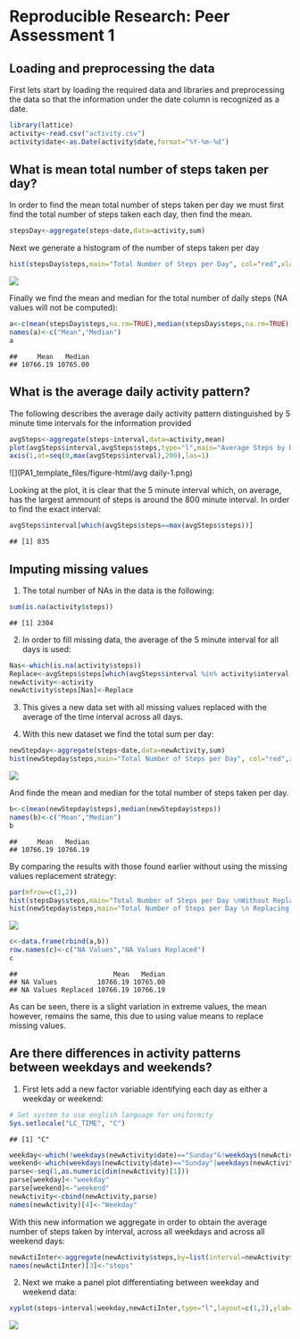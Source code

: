 # Reproducible Research: Peer Assessment 1


## Loading and preprocessing the data
First lets start by loading the required data and libraries and preprocessing the data so that the information under the date column is recognized as a date.

```r
library(lattice)
activity<-read.csv("activity.csv")
activity$date<-as.Date(activity$date,format="%Y-%m-%d")
```



## What is mean total number of steps taken per day?
In order to find the mean total number of steps taken per day we must first find the total number of steps taken each day, then find the mean.

```r
stepsDay<-aggregate(steps~date,data=activity,sum)
```
Next we generate a histogram of the number of steps taken per day  

```r
hist(stepsDay$steps,main="Total Number of Steps per Day", col="red",xlab="number of steps")
```

![](PA1_template_files/figure-html/Histogram-1.png) 

Finally we find the mean and median for the total number of daily steps (NA values will not be computed):

```r
a<-c(mean(stepsDay$steps,na.rm=TRUE),median(stepsDay$steps,na.rm=TRUE))
names(a)<-c("Mean","Median")
a
```

```
##     Mean   Median 
## 10766.19 10765.00
```

## What is the average daily activity pattern?
The following describes the average daily activity pattern  distinguished by 5 minute time intervals for the information provided  

```r
avgSteps<-aggregate(steps~interval,data=activity,mean)
plot(avgSteps$interval,avgSteps$steps,type="l",main="Average Steps by Daily Interval",xlab="Interval",ylab="Number of steps",xaxt="n")
axis(1,at=seq(0,max(avgSteps$interval),200),las=1)
```

![](PA1_template_files/figure-html/avg daily-1.png) 

Looking at the plot, it is clear that the 5 minute interval which, on average, has the largest ammount of steps is around the 800 minute interval. In order to find the exact interval:  

```r
avgSteps$interval[which(avgSteps$steps==max(avgSteps$steps))]
```

```
## [1] 835
```

## Imputing missing values
1. The total number of NAs in the data is the following:  

```r
sum(is.na(activity$steps))
```

```
## [1] 2304
```

2. In order to fill missing data, the average of the 5 minute interval for all days is used:

```r
Nas<-which(is.na(activity$steps))
Replace<-avgSteps$steps[which(avgSteps$interval %in% activity$interval[Nas])]
newActivity<-activity
newActivity$steps[Nas]<-Replace
```

3. This gives a new data set with all missing values replaced with the average of the time interval across all days.  

4. With this new dataset we find the total sum per day:  

```r
newStepday<-aggregate(steps~date,data=newActivity,sum)
hist(newStepday$steps,main="Total Number of Steps per Day", col="red",xlab="number of steps")
```

![](PA1_template_files/figure-html/newHist-1.png) 

And finde the mean and median for the total number of steps taken per day.


```r
b<-c(mean(newStepday$steps),median(newStepday$steps))
names(b)<-c("Mean","Median")
b
```

```
##     Mean   Median 
## 10766.19 10766.19
```

By comparing the results with those found earlier without using the missing values replacement strategy:


```r
par(mfrow=c(1,2))
hist(stepsDay$steps,main="Total Number of Steps per Day \nWithout Replacing Missing Values", col="red",xlab="number of steps",ylim=c(0,35))
hist(newStepday$steps,main="Total Number of Steps per Day \n Replacing Missing Values", col="red",xlab="number of steps",ylim=c(0,35))
```

![](PA1_template_files/figure-html/unnamed-chunk-2-1.png) 

```r
c<-data.frame(rbind(a,b))
row.names(c)<-c("NA Values","NA Values Replaced")
c
```

```
##                        Mean   Median
## NA Values          10766.19 10765.00
## NA Values Replaced 10766.19 10766.19
```

As can be seen, there is a slight variation in extreme values, the mean however, remains the same, this due to using value means to replace missing values.

## Are there differences in activity patterns between weekdays and weekends?

1. First lets add a new factor variable identifying each day as either a weekday or weekend:  

```r
# Set system to use english language for uniformity
Sys.setlocale("LC_TIME", "C")
```

```
## [1] "C"
```

```r
weekday<-which(!weekdays(newActivity$date)=="Sunday"&!weekdays(newActivity$date)=="Saturday")
weekend<-which(weekdays(newActivity$date)=="Sunday"|weekdays(newActivity$date)=="Saturday")
parse<-seq(1,as.numeric(dim(newActivity)[1]))
parse[weekday]<-"weekday"
parse[weekend]<-"weekend"
newActivity<-cbind(newActivity,parse)
names(newActivity)[4]<-"Weekday"
```

With this new information we aggregate in order to obtain the average number of steps taken by interval, across all weekdays and across all weekend days:

```r
newActiInter<-aggregate(newActivity$steps,by=list(interval=newActivity$interval,weekday=newActivity$Weekday),sum)
names(newActiInter)[3]<-"steps"
```

2. Next we make a panel plot differentiating between weekday and weekend data:

```r
xyplot(steps~interval|weekday,newActiInter,type="l",layout=c(1,2),ylab="Number of Steps")
```

![](PA1_template_files/figure-html/weekend-1.png) 



